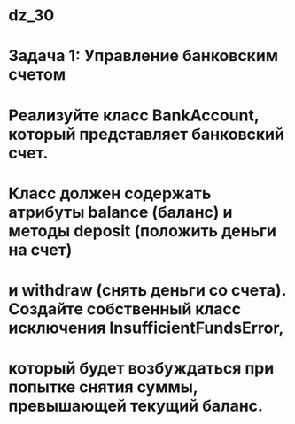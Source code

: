 # dz_30
# Задача 1: Управление банковским счетом
# Реализуйте класс BankAccount, который представляет банковский счет.
# Класс должен содержать атрибуты balance (баланс) и методы deposit (положить деньги на счет)
# и withdraw (снять деньги со счета). Создайте собственный класс исключения InsufficientFundsError,
# который будет возбуждаться при попытке снятия суммы, превышающей текущий баланс.

